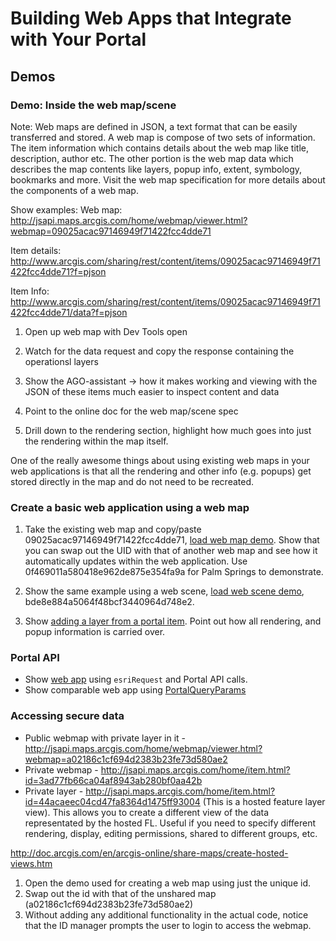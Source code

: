 # Building Web Apps that Integrate with Your Portal

## Demos


### Demo: Inside the web map/scene

Note:
Web maps are defined in JSON, a text format that can be easily transferred and stored.  A web map is compose of two sets of information. The item information which contains details about the web map like title, description, author etc. The other portion is the web map data which describes the map contents like layers, popup info, extent, symbology, bookmarks and more. Visit the web map specification for more details about the components of a web map.Show examples:Web map:http://jsapi.maps.arcgis.com/home/webmap/viewer.html?webmap=09025acac97146949f71422fcc4dde71Item details:http://www.arcgis.com/sharing/rest/content/items/09025acac97146949f71422fcc4dde71?f=pjsonItem Info:http://www.arcgis.com/sharing/rest/content/items/09025acac97146949f71422fcc4dde71/data?f=pjson
1. Open up web map with Dev Tools open
2.  Watch for the data request and copy the response containing the operationsl layers

3. Show the AGO-assistant -> how it makes working and viewing with the JSON of these items much easier to inspect content and data4. Point to the online doc for the web map/scene spec
5. Drill down to the rendering section, highlight how much goes into just the rendering within the map itself.

One of the really awesome things about using existing web maps in your web applications is that all the rendering and other info (e.g. popups) get stored directly in the map and do not need to be recreated.

### Create a basic web application using a web map

1. Take the existing web map and copy/paste 09025acac97146949f71422fcc4dde71, [load web map demo](LoadWebMap.html). Show that you can swap out the UID with that of another web map and see how it automatically updates within the web application. Use 0f469011a580418e962de875e354fa9a for Palm Springs to demonstrate.

2. Show the same example using a web scene, [load web scene demo](LoadWebScene.html), bde8e884a5064f48bcf3440964d748e2.

3. Show [adding a layer from a portal item](CreateLayerPortalItem.html). Point out how all rendering, and popup information is carried over.

### Portal API

* Show [web app](PortalAPISample.html) using `esriRequest` and Portal API calls.
* Show comparable web app using [PortalQueryParams](PortalQueryParams)

### Accessing secure data

* Public webmap with private layer in it - http://jsapi.maps.arcgis.com/home/webmap/viewer.html?webmap=a02186c1cf694d2383b23fe73d580ae2
* Private webmap - http://jsapi.maps.arcgis.com/home/item.html?id=3ad77fb66ca04af8943ab280bf0aa42b
* Private layer - http://jsapi.maps.arcgis.com/home/item.html?id=44acaeec04cd47fa8364d1475ff93004  (This is a hosted feature layer view). This allows you to create a different view of the data representated by the hosted FL. Useful if you need to specify different rendering, display, editing permissions, shared to different groups, etc.

http://doc.arcgis.com/en/arcgis-online/share-maps/create-hosted-views.htm


1. Open the demo used for creating a web map using just the unique id.
2. Swap out the id with that of the unshared map (a02186c1cf694d2383b23fe73d580ae2)
3. Without adding any additional functionality in the actual code, notice that the ID manager prompts the user to login to access the webmap.
